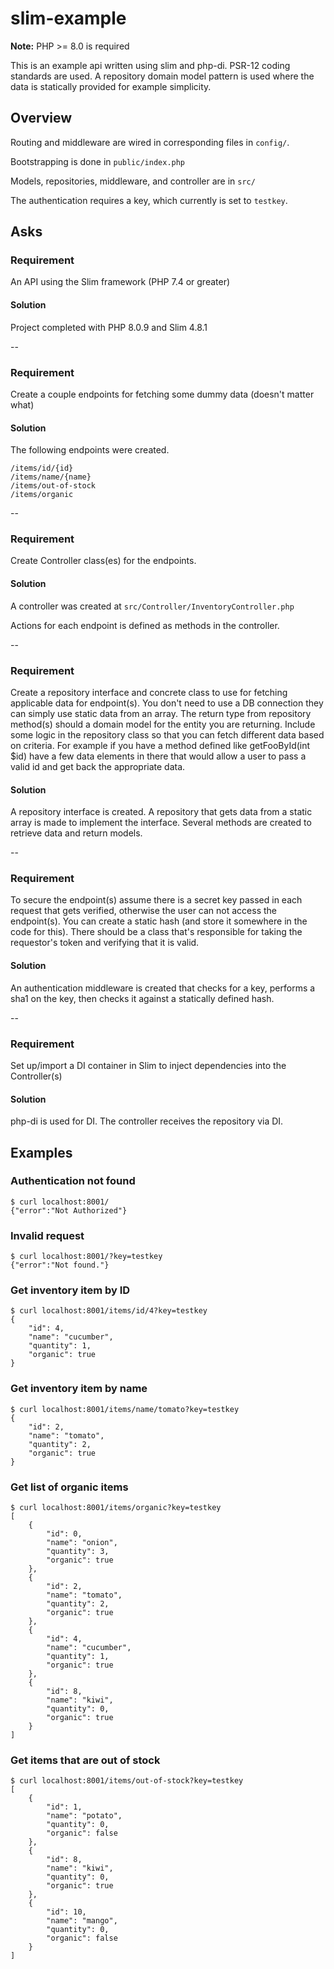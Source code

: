 # slim-example


**Note:** PHP >= 8.0 is required


This is an example api written using slim and php-di.  PSR-12 coding standards are used. A repository domain model pattern is used where the data is statically provided for example simplicity.


## Overview

Routing and middleware are wired in corresponding files in `config/`.

Bootstrapping is done in `public/index.php`

Models, repositories, middleware, and controller are in `src/`

The authentication requires a key, which currently is set to `testkey`.

## Asks

### Requirement
An API using the Slim framework (PHP 7.4 or greater)

#### Solution
Project completed with PHP 8.0.9 and Slim 4.8.1

--

### Requirement
Create a couple endpoints for fetching some dummy data (doesn't matter what)

#### Solution
The following endpoints were created.

```
/items/id/{id}
/items/name/{name}
/items/out-of-stock
/items/organic
```
--

### Requirement
Create Controller class(es) for the endpoints.

#### Solution
A controller was created at `src/Controller/InventoryController.php`

Actions for each endpoint is defined as methods in the controller.

--

### Requirement
Create a repository interface and concrete class to use for fetching applicable data for endpoint(s). You don't need to use a DB connection they can simply use static data from an array. The return type from repository method(s) should a domain model for the entity you are returning. Include some logic in the repository class so that you can fetch different data based on criteria. For example if you have a method defined like getFooById(int $id) have a few data elements in there that would allow a user to pass a valid id and get back the appropriate data.

#### Solution
A repository interface is created.  A repository that gets data from a static array is made to implement the interface.  Several methods are created to retrieve data and return models.

--

### Requirement
To secure the endpoint(s) assume there is a secret key passed in each request that gets verified, otherwise the user can not access the endpoint(s). You can create a static hash (and store it somewhere in the code for this). There should be a class that's responsible for taking the requestor's token and verifying that it is valid.

#### Solution
An authentication middleware is created that checks for a key, performs a sha1 on the key, then checks it against a statically defined hash.

--

### Requirement
Set up/import a DI container in Slim to inject dependencies into the Controller(s)

#### Solution
php-di is used for DI.  The controller receives the repository via DI.

## Examples

### Authentication not found
```
$ curl localhost:8001/
{"error":"Not Authorized"}
```

### Invalid request
```
$ curl localhost:8001/?key=testkey
{"error":"Not found."}
```

### Get inventory item by ID
```
$ curl localhost:8001/items/id/4?key=testkey
{
    "id": 4,
    "name": "cucumber",
    "quantity": 1,
    "organic": true
}
```

### Get inventory item by name
```
$ curl localhost:8001/items/name/tomato?key=testkey
{
    "id": 2,
    "name": "tomato",
    "quantity": 2,
    "organic": true
}
```

### Get list of organic items
```
$ curl localhost:8001/items/organic?key=testkey
[
    {
        "id": 0,
        "name": "onion",
        "quantity": 3,
        "organic": true
    },
    {
        "id": 2,
        "name": "tomato",
        "quantity": 2,
        "organic": true
    },
    {
        "id": 4,
        "name": "cucumber",
        "quantity": 1,
        "organic": true
    },
    {
        "id": 8,
        "name": "kiwi",
        "quantity": 0,
        "organic": true
    }
]
```

### Get items that are out of stock
```
$ curl localhost:8001/items/out-of-stock?key=testkey
[
    {
        "id": 1,
        "name": "potato",
        "quantity": 0,
        "organic": false
    },
    {
        "id": 8,
        "name": "kiwi",
        "quantity": 0,
        "organic": true
    },
    {
        "id": 10,
        "name": "mango",
        "quantity": 0,
        "organic": false
    }
]
```